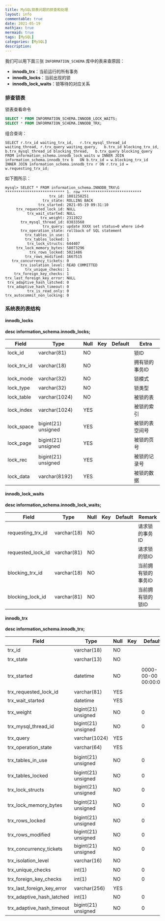 ```yaml
---
title: MySQL锁表问题的排查和处理
layout: info
commentable: true
date: 2021-05-19
mathjax: true
mermaid: true
tags: [MySQL]
categories: [MySQL]
description: 
---
```


我们可以用下面三张 `INFORMATION_SCHEMA` 库中的表来查原因：

- **innodb_trx**：当前运行的所有事务
- **innodb_locks**：当前出现的锁
- **innodb_lock_waits**：锁等待的对应关系

<!--more-->

### 排查锁表

锁表查看命令

```sql
SELECT * FROM INFORMATION_SCHEMA.INNODB_LOCK_WAITS;
SELECT * FROM INFORMATION_SCHEMA.INNODB_TRX;
```

组合查询：

```mysql
SELECT r.trx_id waiting_trx_id,   r.trx_mysql_thread_id waiting_thread, r.trx_query waiting_query,   b.trx_id blocking_trx_id,   b.trx_mysql_thread_id blocking_thread,   b.trx_query blocking_query FROM information_schema.innodb_lock_waits w INNER JOIN information_schema.innodb_trx b   ON b.trx_id = w.blocking_trx_id INNER JOIN information_schema.innodb_trx r ON r.trx_id = w.requesting_trx_id;
```

如下图所示：

```mysql
mysql> SELECT * FROM information_schema.INNODB_TRX\G
*************************** 1. row ***************************
                    trx_id: 1081258251
                 trx_state: ROLLING BACK
               trx_started: 2021-05-19 09:31:10
     trx_requested_lock_id: NULL
          trx_wait_started: NULL
                trx_weight: 2311922
       trx_mysql_thread_id: 83833568
                 trx_query: update XXXX set status=0 where id=0
       trx_operation_state: rollback of SQL statement
         trx_tables_in_use: 1
         trx_tables_locked: 1
          trx_lock_structs: 644407
     trx_lock_memory_bytes: 58073296
           trx_rows_locked: 5021486
         trx_rows_modified: 1667515
   trx_concurrency_tickets: 0
       trx_isolation_level: READ COMMITTED
         trx_unique_checks: 1
    trx_foreign_key_checks: 1
trx_last_foreign_key_error: NULL
 trx_adaptive_hash_latched: 0
 trx_adaptive_hash_timeout: 0
          trx_is_read_only: 0
trx_autocommit_non_locking: 0
```

### 系统表的表结构

#### innodb_locks

**desc information_schema.innodb_locks;**

| Field       | Type                | Null | Key  | Default | Extra          |
| ----------- | ------------------- | ---- | ---- | ------- | -------------- |
| lock_id     | varchar(81)         | NO   |      |         | 锁ID           |
| lock_trx_id | varchar(18)         | NO   |      |         | 拥有锁的事务ID |
| lock_mode   | varchar(32)         | NO   |      |         | 锁模式         |
| lock_type   | varchar(32)         | NO   |      |         | 锁类型         |
| lock_table  | varchar(1024)       | NO   |      |         | 被锁的表       |
| lock_index  | varchar(1024)       | YES  |      |         | 被锁的索引     |
| lock_space  | bigint(21) unsigned | YES  |      |         | 被锁的表空间号 |
| lock_page   | bigint(21) unsigned | YES  |      |         | 被锁的页号     |
| lock_rec    | bigint(21) unsigned | YES  |      |         | 被锁的记录号   |
| lock_data   | varchar(8192)       | YES  |      |         | 被锁的数据     |

#### **innodb_lock_waits**

**desc information_schema.innodb_lock_waits;**

| Field             | Type        | Null | Key  | Default | Remark             |
| ----------------- | ----------- | ---- | ---- | ------- | ------------------ |
| requesting_trx_id | varchar(18) | NO   |      |         | 请求锁的事务ID     |
| requested_lock_id | varchar(81) | NO   |      |         | 请求锁的锁ID       |
| blocking_trx_id   | varchar(18) | NO   |      |         | 当前拥有锁的事务ID |
| blocking_lock_id  | varchar(81) | NO   |      |         | 当前拥有锁的锁ID   |

#### innodb_trx

**desc information_schema.innodb_trx;**

| Field                      | Type                | Null | Key  | Default             | Extra        | Remark                  |
| -------------------------- | ------------------- | ---- | ---- | ------------------- | ------------ | ----------------------- |
| trx_id                     | varchar(18)         | NO   |      |                     |              | 事务ID                  |
| trx_state                  | varchar(13)         | NO   |      |                     |              | 事务状态                |
| trx_started                | datetime            | NO   |      | 0000-00-00 00:00:00 | 事务开始时间 |                         |
| trx_requested_lock_id      | varchar(81)         | YES  |      |                     |              | innodb_locks.lock_id    |
| trx_wait_started           | datetime            | YES  |      |                     |              | 事务开始等待的时间      |
| trx_weight                 | bigint(21) unsigned | NO   |      | 0                   |              | #                       |
| trx_mysql_thread_id        | bigint(21) unsigned | NO   |      | 0                   |              | 事务线程ID              |
| trx_query                  | varchar(1024)       | YES  |      |                     |              | 具体SQL语句             |
| trx_operation_state        | varchar(64)         | YES  |      |                     |              | 事务当前操作状态        |
| trx_tables_in_use          | bigint(21) unsigned | NO   |      | 0                   |              | 事务中有多少个表被使用  |
| trx_tables_locked          | bigint(21) unsigned | NO   |      | 0                   |              | 事务拥有多少个锁        |
| trx_lock_structs           | bigint(21) unsigned | NO   |      | 0                   |              | #                       |
| trx_lock_memory_bytes      | bigint(21) unsigned | NO   |      | 0                   |              | 事务锁住的内存大小（B） |
| trx_rows_locked            | bigint(21) unsigned | NO   |      | 0                   |              | 事务锁住的行数          |
| trx_rows_modified          | bigint(21) unsigned | NO   |      | 0                   |              | 事务更改的行数          |
| trx_concurrency_tickets    | bigint(21) unsigned | NO   |      | 0                   |              | 事务并发票数            |
| trx_isolation_level        | varchar(16)         | NO   |      |                     |              | 事务隔离级别            |
| trx_unique_checks          | int(1)              | NO   |      | 0                   |              | 是否唯一性检查          |
| trx_foreign_key_checks     | int(1)              | NO   |      | 0                   |              | 是否外键检查            |
| trx_last_foreign_key_error | varchar(256)        | YES  |      |                     |              | 最后的外键错误          |
| trx_adaptive_hash_latched  | int(1)              | NO   |      | 0                   |              | #                       |
| trx_adaptive_hash_timeout  | bigint(21) unsigned | NO   |      | 0                   |              | #                       |
